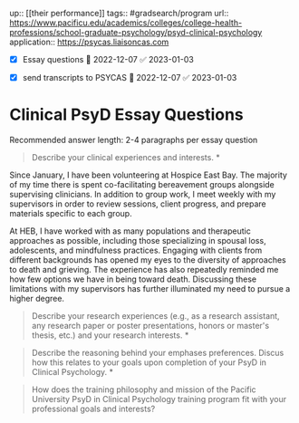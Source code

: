 ---
---
up:: [[their performance]]
tags:: #gradsearch/program 
url:: https://www.pacificu.edu/academics/colleges/college-health-professions/school-graduate-psychology/psyd-clinical-psychology
application:: https://psycas.liaisoncas.com

- [x] Essay questions 📅 2022-12-07 ✅ 2023-01-03
- [x] send transcripts to PSYCAS 📅 2022-12-07 ✅ 2023-01-03


# Clinical PsyD Essay Questions

Recommended answer length: 2-4 paragraphs per essay question

>Describe your clinical experiences and interests. *

Since January, I have been volunteering at Hospice East Bay. The majority of my time there is spent co-facilitating bereavement groups alongside supervising clinicians. In addition to group work, I meet weekly with my supervisors in order to review sessions, client progress, and prepare materials specific to each group.

At HEB, I have worked with as many populations and therapeutic approaches as possible, including those specializing in spousal loss, adolescents, and mindfulness practices. Engaging with clients from different backgrounds has opened my eyes to the diversity of approaches to death and grieving. The experience has also repeatedly reminded me how few options we have in being toward death. Discussing these limitations with my supervisors has further illuminated my need to pursue a higher degree.

>Describe your research experiences (e.g., as a research assistant, any research paper or poster presentations, honors or master's thesis, etc.) and your research interests. *

>Describe the reasoning behind your emphases preferences. Discus how this relates to your goals upon completion of your PsyD in Clinical Psychology. *

>How does the training philosophy and mission of the Pacific University PsyD in Clinical Psychology training program fit with your professional goals and interests?